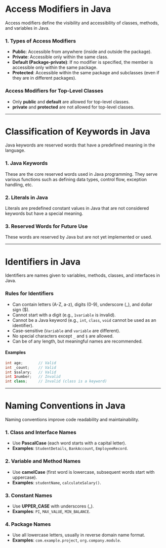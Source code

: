 # Access Modifiers in Java 
 
Access modifiers define the visibility and accessibility of classes, methods, and variables in Java.

### 1. Types of Access Modifiers
- **Public**: Accessible from anywhere (inside and outside the package).
- **Private**: Accessible only within the same class.
- **Default (Package-private)**: If no modifier is specified, the member is accessible only within the same package.
- **Protected**: Accessible within the same package and subclasses (even if they are in different packages).

###  Access Modifiers for Top-Level Classes
- Only **public** and **default** are allowed for top-level classes.
- **private** and **protected** are not allowed for top-level classes.

---

# **Classification of Keywords in Java**

Java keywords are reserved words that have a predefined meaning in the language.

### 1. Java Keywords 
These are the core reserved words used in Java programming. They serve various functions such as defining data types, control flow, exception handling, etc.

### 2. Literals in Java 
Literals are predefined constant values in Java that are not considered keywords but have a special meaning.

### 3. Reserved Words for Future Use 
These words are reserved by Java but are not yet implemented or used.

---

# **Identifiers in Java**

Identifiers are names given to variables, methods, classes, and interfaces in Java.

### Rules for Identifiers
- Can contain letters (A-Z, a-z), digits (0-9), underscore (_), and dollar sign ($).
- Cannot start with a digit (e.g., `1variable` is invalid).
- Cannot be a Java keyword (e.g., `int`, `class`, `void` cannot be used as an identifier).
- Case-sensitive (`Variable` and `variable` are different).
- No special characters except `_` and `$` are allowed.
- Can be of any length, but meaningful names are recommended.

#### Examples
```java
int age;       // Valid
int _count;    // Valid
int $salary;   // Valid
int 1number;   // Invalid
int class;     // Invalid (class is a keyword)
```

---

# **Naming Conventions in Java**

Naming conventions improve code readability and maintainability.

### 1. Class and Interface Names
- Use **PascalCase** (each word starts with a capital letter).
- **Examples**: `StudentDetails`, `BankAccount`, `EmployeeRecord`.

### 2. Variable and Method Names
- Use **camelCase** (first word is lowercase, subsequent words start with uppercase).
- **Examples**: `studentName`, `calculateSalary()`.

### 3. Constant Names
- Use **UPPER_CASE** with underscores (_).
- **Examples**: `PI`, `MAX_VALUE`, `MIN_BALANCE`.

### 4. Package Names
- Use all lowercase letters, usually in reverse domain name format.
- **Examples**: `com.example.project`, `org.company.module`.

